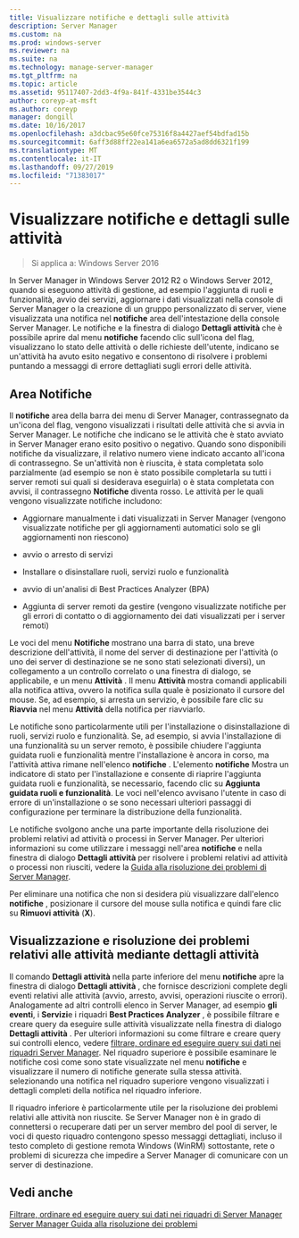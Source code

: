 ```yaml
---
title: Visualizzare notifiche e dettagli sulle attività
description: Server Manager
ms.custom: na
ms.prod: windows-server
ms.reviewer: na
ms.suite: na
ms.technology: manage-server-manager
ms.tgt_pltfrm: na
ms.topic: article
ms.assetid: 95117407-2dd3-4f9a-841f-4331be3544c3
author: coreyp-at-msft
ms.author: coreyp
manager: dongill
ms.date: 10/16/2017
ms.openlocfilehash: a3dcbac95e60fce75316f8a4427aef54bdfad15b
ms.sourcegitcommit: 6aff3d88ff22ea141a6ea6572a5ad8dd6321f199
ms.translationtype: MT
ms.contentlocale: it-IT
ms.lasthandoff: 09/27/2019
ms.locfileid: "71383017"
---
```

# <a name="view-task-details-and-notifications"></a>Visualizzare notifiche e dettagli sulle attività

>Si applica a: Windows Server 2016

In Server Manager in Windows Server 2012 R2 o Windows Server 2012, quando si eseguono attività di gestione, ad esempio l'aggiunta di ruoli e funzionalità, avvio dei servizi, aggiornare i dati visualizzati nella console di Server Manager o la creazione di un gruppo personalizzato di server, viene visualizzata una notifica nel **notifiche** area dell'intestazione della console Server Manager. Le notifiche e la finestra di dialogo **Dettagli attività** che è possibile aprire dal menu **notifiche** facendo clic sull'icona del flag, visualizzano lo stato delle attività o delle richieste dell'utente, indicano se un'attività ha avuto esito negativo e consentono di risolvere i problemi puntando a messaggi di errore dettagliati sugli errori delle attività.

## <a name="the-notifications-area"></a>Area Notifiche
Il **notifiche** area della barra dei menu di Server Manager, contrassegnato da un'icona del flag, vengono visualizzati i risultati delle attività che si avvia in Server Manager. Le notifiche che indicano se le attività che è stato avviato in Server Manager erano esito positivo o negativo. Quando sono disponibili notifiche da visualizzare, il relativo numero viene indicato accanto all'icona di contrassegno. Se un'attività non è riuscita, è stata completata solo parzialmente (ad esempio se non è stato possibile completarla su tutti i server remoti sui quali si desiderava eseguirla) o è stata completata con avvisi, il contrassegno **Notifiche** diventa rosso. Le attività per le quali vengono visualizzate notifiche includono:

-   Aggiornare manualmente i dati visualizzati in Server Manager (vengono visualizzate notifiche per gli aggiornamenti automatici solo se gli aggiornamenti non riescono)

-   avvio o arresto di servizi

-   Installare o disinstallare ruoli, servizi ruolo e funzionalità

-   avvio di un'analisi di Best Practices Analyzer (BPA)

-   Aggiunta di server remoti da gestire (vengono visualizzate notifiche per gli errori di contatto o di aggiornamento dei dati visualizzati per i server remoti)

Le voci del menu **Notifiche** mostrano una barra di stato, una breve descrizione dell'attività, il nome del server di destinazione per l'attività (o uno dei server di destinazione se ne sono stati selezionati diversi), un collegamento a un controllo correlato o una finestra di dialogo, se applicabile, e un menu **Attività** . Il menu **Attività** mostra comandi applicabili alla notifica attiva, ovvero la notifica sulla quale è posizionato il cursore del mouse. Se, ad esempio, si arresta un servizio, è possibile fare clic su **Riavvia** nel menu **Attività** della notifica per riavviarlo.

Le notifiche sono particolarmente utili per l'installazione o disinstallazione di ruoli, servizi ruolo e funzionalità. Se, ad esempio, si avvia l'installazione di una funzionalità su un server remoto, è possibile chiudere l'aggiunta guidata ruoli e funzionalità mentre l'installazione è ancora in corso, ma l'attività attiva rimane nell'elenco **notifiche** . L'elemento **notifiche** Mostra un indicatore di stato per l'installazione e consente di riaprire l'aggiunta guidata ruoli e funzionalità, se necessario, facendo clic su **Aggiunta guidata ruoli e funzionalità**. Le voci nell'elenco avvisano l'utente in caso di errore di un'installazione o se sono necessari ulteriori passaggi di configurazione per terminare la distribuzione della funzionalità.

Le notifiche svolgono anche una parte importante della risoluzione dei problemi relativi ad attività o processi in Server Manager. Per ulteriori informazioni su come utilizzare i messaggi nell'area **notifiche** e nella finestra di dialogo **Dettagli attività** per risolvere i problemi relativi ad attività o processi non riusciti, vedere la [Guida alla risoluzione dei problemi di Server Manager](https://social.technet.microsoft.com/wiki/contents/articles/13443.windows-server-2012-server-manager-troubleshooting-guide-part-i-overview.aspx).

Per eliminare una notifica che non si desidera più visualizzare dall'elenco **notifiche** , posizionare il cursore del mouse sulla notifica e quindi fare clic su **Rimuovi attività** (**X**).

## <a name="viewing-and-troubleshooting-tasks-by-using-task-details"></a>Visualizzazione e risoluzione dei problemi relativi alle attività mediante dettagli attività
Il comando **Dettagli attività** nella parte inferiore del menu **notifiche** apre la finestra di dialogo **Dettagli attività** , che fornisce descrizioni complete degli eventi relativi alle attività (avvio, arresto, avvisi, operazioni riuscite o errori). Analogamente ad altri controlli elenco in Server Manager, ad esempio **gli eventi**, i **Servizi**e i riquadri **Best Practices Analyzer** , è possibile filtrare e creare query da eseguire sulle attività visualizzate nella finestra di dialogo **Dettagli attività** . Per ulteriori informazioni su come filtrare e creare query sui controlli elenco, vedere [filtrare, ordinare ed eseguire query sui dati nei riquadri Server Manager](filter-sort-and-query-data-in-server-manager-tiles.md). Nel riquadro superiore è possibile esaminare le notifiche così come sono state visualizzate nel menu **notifiche** e visualizzare il numero di notifiche generate sulla stessa attività. selezionando una notifica nel riquadro superiore vengono visualizzati i dettagli completi della notifica nel riquadro inferiore.

Il riquadro inferiore è particolarmente utile per la risoluzione dei problemi relativi alle attività non riuscite. Se Server Manager non è in grado di connettersi o recuperare dati per un server membro del pool di server, le voci di questo riquadro contengono spesso messaggi dettagliati, incluso il testo completo di gestione remota Windows (WinRM) sottostante, rete o problemi di sicurezza che impedire a Server Manager di comunicare con un server di destinazione.

## <a name="see-also"></a>Vedi anche
[Filtrare, ordinare ed eseguire query sui dati nei riquadri di Server Manager](filter-sort-and-query-data-in-server-manager-tiles.md)
[Server Manager Guida alla risoluzione dei problemi](https://social.technet.microsoft.com/wiki/contents/articles/13443.windows-server-2012-server-manager-troubleshooting-guide-part-i-overview.aspx)
